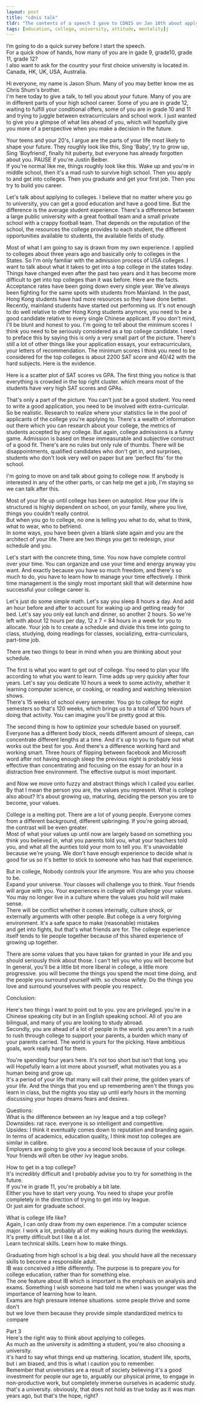 ```yaml
---
layout: post
title: "cdnis talk"
tldr: "The contents of a speech I gave to CDNIS on Jan 10th about applying and going to college.""
tags: [education, college, university, attitude, mentality]j
---
```


I’m going to do  a quick survey before I start the speech.  
For a quick show of hands, how many of you are in gade 9, grade10, grade 11, grade 12?  
I also want to ask for the country your first choice university is located in. Canada, HK, UK, USA, Australia.

Hi everyone, my name is Jason Shum. Many of you may better know me as Chris Shum's brother.   
I'm here today to give a talk, to tell you about your future. Many of you are in different parts of your high school career. Some of you are in grade 12, waiting to fulfill your conditional offers, some of you are in grade 10 and 11 and trying to juggle between extracurriculars and school work. I just wanted to give you a glimpse of what lies ahead of you, which will hopefully give you more of a perspective when you make a decision in the future.

Your teens and your 20's, I argue are the parts of your life most likely to shape your future. They roughly look like this, Sing 'Baby', try to grow up, Sing 'Boyfriend', finally hit puberty, but everyone has already forgotten about you. PAUSE if you're Justin Beiber.   
If you're normal like me, things roughly look like this. Wake up and you're in middle school, then it's a mad rush to survive high school. Then you apply to and get into colleges. Then you graduate and get your first job. Then you try to build you career. 

Let's talk about applying to colleges. I believe that no matter where you go to university, you can get a good education and have a good time. But the difference is the average student experience. There's a difference between a large public university with a great football team and a small private school with a crappy football team. That depends on the reputation of the school, the resources the college provides to each student, the different opportunities available to students, the available fields of study.

Most of what I am going to say is drawn from my own experience. I applied to colleges about three years ago and basically only to colleges in the States. So I'm only familiar with the admission process of USA colleges. I want to talk about what it takes to get into a top college in the states today. Things have changed even after the past two years and it has become more difficult to get into top colleges than it was before. Here are the facts. Acceptance rates have been going down every single year. We've always been fighting for the same spots with students from Mainland. In the past, Hong Kong students have had more resources so they have done better. Recently, mainland students have started out performing us. It's not enough to do well relative to other Hong Kong students anymore, you need to be a good candidate relative to every single Chinese applicant. If you don't mind, I'll be blunt and honest to you. I'm going to tell about the minimum scores I think you need to be seriously considered as a top college candidate.  I need to preface this by saying this is only a very small part of the picture. There's still a lot of other things like your application essays, your extracurriculars, your letters of recommendation. The minimum scores I think you need to be considered for the top colleges is about 2200 SAT score and 40/42 with the hard subjects. Here is the evidence. 

Here is a scatter plot of SAT scores vs GPA. The first thing you notice is that everything is crowded in the top right cluster. which means most of the students have very high SAT scores and GPAs. 

That's only a part of the picture. You can't just be a good student. You need to write a good application, you need to be involved with extra-curricular.  So be realistic. Research to realize where your statistics lie in the pool of applicants of the college you're applying to. There's a wealth of information out there which you can research about your college, the metrics of students accepted by any college. But again, college admissions is a funny game. Admission is based on these immeasurable and subjective construct of a good fit.  There's are no rules but only rule of thumbs. There will be disappointments, qualified candidates who don't get in, and surprises, students who don't look very well on paper but are 'perfect fits' for the school.

I'm going to move on and talk about going to college now. If anybody is interested in any of the other parts, or can help me get a job, I'm staying so we can talk after this.

Most of your life up until college has been on autopilot. How your life is structured is highly dependent on school, on your family, where you live, things you couldn't really control.  
But when you go to college, no one is telling you what to do, what to think, what to wear, who to befriend.  
In some ways, you have been given a blank slate again and you are the architect of your life. There are two things you get to redesign, your schedule and you.

Let's start with the concrete thing, time. You now have complete control over your time. You can organize and use your time and energy anyway you want. And exactly because you have so much freedom, and there's so much to do, you have to learn how to manage your time effectively.
I think time management is the singly most important skill that will determine how successful your college career is.

Let's just do some simple math. Let's say you sleep 8 hours a day. And add an hour before and after to account for waking up and getting ready for bed. Let's say you only eat lunch and dinner, so another 2 hours.  So we're left with about 12 hours per day, 12 x 7 = 84 hours in a week for you to allocate. Your job is to create a schedule and divide this time into going to class, studying, doing readings for classes, socializing, extra-curriculars, part-time job.

There are two things to bear in mind when you are thinking about your schedule.

The first is what you want to get out of college. You need to plan your life according to what you want to learn. Time adds up very quickly after four years. Let's say you dedicate 10 hours a week to some activity, whether it learning computer science, or cooking, or reading and watching television shows.  
There's 15 weeks of school every semester. You go to college for eight semesters so that's 120 weeks, which brings us to a total of 1200 hours of doing that activity. You can imagine you'll be pretty good at this. 

The second thing is how to optimize your schedule based on yourself.  
Everyone has a different body block, needs different amount of sleeps, can concentrate different lengths at a time. And it's up to you to figure out what works out the best for you. And there's a difference working hard and working smart. Three hours of flipping between facebook and Microsoft word after not having enough sleep the previous night is probably less effective than concentrating and focusing on the essay for an hour in a distraction free environment.
The effective output is most important.

and Now we move onto fuzzy and abstract things which I called you earlier. By that I mean the person you are, the values you represent. What is college also about? It's about growing up, maturing, deciding the person you are to become, your values.

College is a melting pot. There are a lot of young people. Everyone comes from a different background, different upbringing. If you're going abroad, the contrast will be even greater.  
Most of what your values up until now are largely based on something you think you believed in, what you parents told you, what your teachers told you, and what all the aunties told your mom to tell you. It's unavoidable because we're young. We don't have enough experience to decide what is good for us so it's better to stick to someone who has had that experience.

But in college, Nobody controls your life anymore. You are who you choose to be.  
Expand your universe. Your classes will challenge you to think. Your friends will argue with you. Your experiences in college will challenge your values.  
You may no longer live in a culture where the values you hold will make sense.  
There will be conflict whether it comes internally, culture shock, or externally arguments with other people. But college is a very forgiving environment. It's a safe space to make (reasonable) mistakes  
and get into fights, but that's what friends are for. The college experience itself tends to tie people together because of this shared experience of growing up together.

There are some values that you have taken for granted in your life and you should seriously think about those. I can't tell you who you will become but In general, you'll be a little bit more liberal in college, a little more progressive. you will become the things you spend the most time doing, and the people you surround yourself with. so choose wifely. Do the things you love and surround yourselves with people you respect. 

Conclusion:

Here's two things I want to point out to you. you are privileged. you're in a Chinese speaking city but in an English speaking school. All of you are bilingual, and many of you are looking to study abroad.  
Secondly, you are ahead of a lot of people in the world. you aren't in a rush to rush through college to support your parents, a burden which many of your parents carried. The world is yours for the picking. Have ambitious goals, work really hard for them.

You're spending four years here. It's not too short but isn't that long. you will Hopefully learn a lot more about yourself, what motivates you as a human being and grow up.  
It's a period of your life that many will call their prime, the golden years of your life. And the things that you end up remembering aren't the things you learn in class, but the nights you stay up until early hours in the morning discussing your hopes dreams fears and desires.

Questions:  
What is the difference between an ivy league and a top college?  
Downsides: rat race. everyone is so intelligent and competitive.  
Upsides: I think it eventually comes down to reputation and branding again.  
In terms of academics, education quality, I think most top colleges are similar in calibre.   
Employers are going to give you a second look because of your college. Your friends will often be other ivy league snobs.

How to get in a top college?  
It's incredibly difficult and I probably advise you to try for something in the future.   
If you're in grade 11, you're probably a bit late.  
EIther you have to start very young. You need to shape your profile completely in the direction of trying to get into ivy league.  
Or just aim for graduate school. 

What is college life like?  
Again, I can only draw from my own experience. I'm a computer science major. I work a lot, probably all of my waking hours during the weekdays. It's pretty difficult but I like it a lot.   
Learn technical skills. Learn how to make things.

Graduating from high school is a big deal. you should have all the necessary skills to become a responsible adult.  
IB was conceived a little differently. The purpose is to prepare you for college education, rather than for something else.  
The one feature about IB which is important is the emphasis on analysis and exams.
Something I wish someone had told me when i was younger was the importance of learning how to learn.  
Exams are high pressure intense situations. some people thrive and some don't  
but we love them because they provide simple standardized metrics to compare

Part 3  
Here's the right way to think about applying to colleges.  
As much as the university is admitting a student, you're also choosing a university.  
it's hard to say what things end up mattering. location, student life, sports, but i am biased, and this is what i caution you to remember.  
Remember that universities are a result of society believing it's a good investment for people our age to, arguably our physical prime, to engage in non-productive work, but completely immerse ourselves in academic study. that's a university. obviously, that does not hold as true today as it was man years ago, but that's the hope, right?

